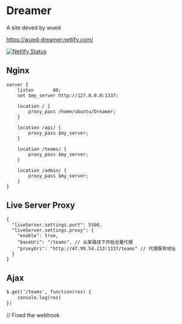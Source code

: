 # Dreamer

A site deved by wued

https://wued-dreamer.netlify.com/

[![Netlify Status](https://api.netlify.com/api/v1/badges/757584ac-dc92-4114-959e-74c576a36513/deploy-status)](https://app.netlify.com/sites/wued-dreamer/deploys)

## Nginx

``` nginx
server {
    listen       80;
    set $my_server http://127.0.0.0:1337; 

    location / {
        proxy_pass /home/ubuntu/Dreamer;
    }

    location /api/ {
        proxy_pass $my_server;
    }
    
    location /teams/ {
        proxy_pass $my_server;
    }
    
    location /admin/ {
        proxy_pass $my_server;
    }
}
```

## Live Server Proxy

```
{
  "liveServer.settings.port": 5500,
  "liveServer.settings.proxy": {
    "enable": true,
    "baseUri": "/teams", // 从某路径下开始全量代理
    "proxyUri": "http://47.99.54.213:1337/teams" // 代理服务地址
  }
}
```

## Ajax

```html
$.get('/teams', function(res) {
    console.log(res)
})
```

// Fixed the webhook